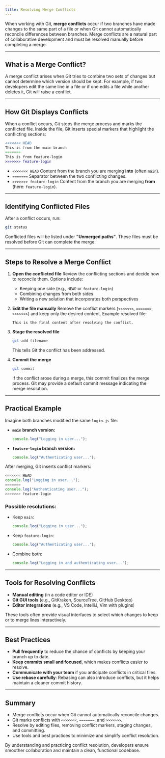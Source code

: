 ```yaml
---
title: Resolving Merge Conflicts
---
```


When working with Git, **merge conflicts** occur if two branches have made changes to the same part of a file or when Git cannot automatically reconcile differences between branches. Merge conflicts are a natural part of collaborative development and must be resolved manually before completing a merge.

---

## What is a Merge Conflict?

A merge conflict arises when Git tries to combine two sets of changes but cannot determine which version should be kept. For example, if two developers edit the same line in a file or if one edits a file while another deletes it, Git will raise a conflict.

---

## How Git Displays Conflicts

When a conflict occurs, Git stops the merge process and marks the conflicted file. Inside the file, Git inserts special markers that highlight the conflicting sections:

```diff
<<<<<<< HEAD
This is from the main branch
=======
This is from feature-login
>>>>>>> feature-login
```

* `<<<<<<< HEAD`
  Content from the branch you are merging **into** (often `main`).
* `=======`
  Separator between the two conflicting changes.
* `>>>>>>> feature-login`
  Content from the branch you are merging **from** (here: `feature-login`).

---

## Identifying Conflicted Files

After a conflict occurs, run:

```bash
git status
```

Conflicted files will be listed under **"Unmerged paths"**. These files must be resolved before Git can complete the merge.

---

## Steps to Resolve a Merge Conflict

1. **Open the conflicted file**
   Review the conflicting sections and decide how to reconcile them.
   Options include:

   * Keeping one side (e.g., `HEAD` or `feature-login`)
   * Combining changes from both sides
   * Writing a new solution that incorporates both perspectives

2. **Edit the file manually**
   Remove the conflict markers (`<<<<<<<`, `=======`, `>>>>>>>`) and keep only the desired content.
   Example resolved file:

   ```text
   This is the final content after resolving the conflict.
   ```

3. **Stage the resolved file**

   ```bash
   git add filename
   ```

   This tells Git the conflict has been addressed.

4. **Commit the merge**

   ```bash
   git commit
   ```

   If the conflict arose during a merge, this commit finalizes the merge process. Git may provide a default commit message indicating the merge resolution.

---

## Practical Example

Imagine both branches modified the same `login.js` file:

* **`main` branch version:**

  ```javascript
  console.log("Logging in user...");
  ```

* **`feature-login` branch version:**

  ```javascript
  console.log("Authenticating user...");
  ```

After merging, Git inserts conflict markers:

```javascript
<<<<<<< HEAD
console.log("Logging in user...");
=======
console.log("Authenticating user...");
>>>>>>> feature-login
```

### Possible resolutions:

* Keep `main`:

  ```javascript
  console.log("Logging in user...");
  ```

* Keep `feature-login`:

  ```javascript
  console.log("Authenticating user...");
  ```
  
* Combine both:

  ```javascript
  console.log("Logging in and authenticating user...");
  ```

---

## Tools for Resolving Conflicts

* **Manual editing** (in a code editor or IDE)
* **Git GUI tools** (e.g., GitKraken, SourceTree, GitHub Desktop)
* **Editor integrations** (e.g., VS Code, IntelliJ, Vim with plugins)

These tools often provide visual interfaces to select which changes to keep or to merge lines interactively.

---

## Best Practices

* **Pull frequently** to reduce the chance of conflicts by keeping your branch up to date.
* **Keep commits small and focused**, which makes conflicts easier to resolve.
* **Communicate with your team** if you anticipate conflicts in critical files.
* **Use rebase carefully**: Rebasing can also introduce conflicts, but it helps maintain a cleaner commit history.

---

## Summary

* Merge conflicts occur when Git cannot automatically reconcile changes.
* Git marks conflicts with `<<<<<<<`, `=======`, and `>>>>>>>`.
* Resolve by editing files, removing conflict markers, staging changes, and committing.
* Use tools and best practices to minimize and simplify conflict resolution.

By understanding and practicing conflict resolution, developers ensure smoother collaboration and maintain a clean, functional codebase.
